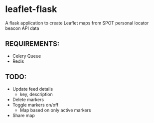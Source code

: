# leaflet-flask
A flask application to create Leaflet maps from SPOT personal locator beacon API data

REQUIREMENTS:
---
- Celery Queue
- Redis

TODO:
---
- Update feed details
  - key, description
- Delete markers
- Toggle markers on/off
  - Map based on only active markers
- Share map
